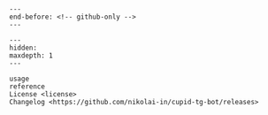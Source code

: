 ```{include} ../README.md
---
end-before: <!-- github-only -->
---
```

[license]: license
[command-line reference]: usage

```{toctree}
---
hidden:
maxdepth: 1
---

usage
reference
License <license>
Changelog <https://github.com/nikolai-in/cupid-tg-bot/releases>
```
